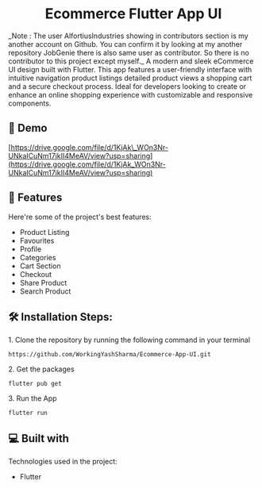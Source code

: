 <h1 align="center" id="title">Ecommerce Flutter App UI</h1>

<p id="description">_Note : The user AlfortiusIndustries showing in contributors section is my another account on Github. You can confirm it by looking at my another repository JobGenie there is also same user as contributor. So there is no contributor to this project except myself._ A modern and sleek eCommerce UI design built with Flutter. This app features a user-friendly interface with intuitive navigation product listings detailed product views a shopping cart and a secure checkout process. Ideal for developers looking to create or enhance an online shopping experience with customizable and responsive components.</p>

<h2>🚀 Demo</h2>

[https://drive.google.com/file/d/1KjAk\_WOn3Nr-UNkaICuNm17jkII4MeAV/view?usp=sharing](https://drive.google.com/file/d/1KjAk_WOn3Nr-UNkaICuNm17jkII4MeAV/view?usp=sharing)

  
  
<h2>🧐 Features</h2>

Here're some of the project's best features:

*   Product Listing
*   Favourites
*   Profile
*   Categories
*   Cart Section
*   Checkout
*   Share Product
*   Search Product

<h2>🛠️ Installation Steps:</h2>

<p>1. Clone the repository by running the following command in your terminal</p>

```
https://github.com/WorkingYashSharma/Ecommerce-App-UI.git
```

<p>2. Get the packages</p>

```
flutter pub get
```

<p>3. Run the App</p>

```
flutter run
```

  
  
<h2>💻 Built with</h2>

Technologies used in the project:

*   Flutter
